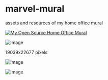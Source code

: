# marvel-mural
assets and resources of my home office mural


[![My Open Source Home Office Mural](https://github.com/user-attachments/assets/b74d3b3d-ccf3-44c5-baa5-a4bbd04e5cad)](https://www.youtube.com/watch?v=XNYXK6QEWr4 "My Open Source Home Office Mural")



![image](https://github.com/user-attachments/assets/9130100e-eece-4f4d-965e-4295fcfb6702)



19039x22677 pixels

![image](https://github.com/user-attachments/assets/263b7ff1-1f16-4feb-8fcd-d15240f22c3e)

![image](https://github.com/user-attachments/assets/a7f6d57d-4621-4cfc-84cf-5bbff1229fc3)


